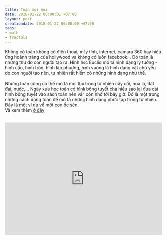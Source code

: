 ```yaml
---
title: Toán mọi nơi
date: 2018-01-22 00:00:01 +07:00
layout: post
creationdate: 2018-01-22 00:00:00 +07:00
tags:
- math
- fractals
---
```


Không có toán không có điện thoại, máy tính, internet, camara 360 hay hiệu ứng hoành tráng của hollywood và không có luôn facebook... Đó toàn là những thứ do con người tạo ra. Hình học Euclid mô tả hình dạng lý tưởng - hình cầu, hình tròn, hình lập phương, hình vuông là hình dạng vật chủ yếu do con người tạo nên, tự nhiên rất hiếm có những hình dạng như thế.
<br/><br/>
Nhưng toán cũng có thể mô tả mọi thứ trong tự nhiên cây cối, hoa lá, đất đai, nước,... Ngày xưa học toán có hình bông tuyết chả hiểu sao lại đưa cái hình bông tuyết vào sách toán nên vẫn còn nhớ tới bây giờ. Đó là một trong những cách dùng toán để mô tả những hình dạng phức tạp trong tự nhiên. Đây là một ví dụ về một con ốc sên.
<br/>
Và xem thêm [ở đây](http://iquilezles.org/www/articles/raymarchingdf/raymarchingdf.htm)
<br/><br/>
<iframe style="margin:auto; display:block ;max-width:100%;  min-height: 360px;
" width="640" src="https://www.youtube.com/embed/XuSnLbB1j6E" frameborder="0" allow="autoplay; encrypted-media" allowfullscreen></iframe>

